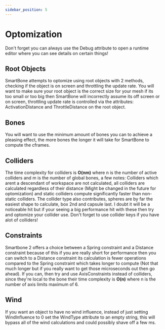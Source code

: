 ```yaml
---
sidebar_position: 5
---
```

# Optomization

Don't forget you can always use the Debug attribute to open a runtime editor where you can see details on certain things!

## Root Objects
SmartBone attempts to optomize using root objects with 2 methods, checking if the object is on screen and throttling the update rate. You will want to make sure your root object is the correct size for your mesh if its too small or too big then SmartBone will incorrectly assume its off screen or on screen, throttling update rate is controlled via the attributes: ActivationDistance and ThrottleDistance on the root object.

## Bones
You will want to use the minimum amount of bones you can to achieve a pleasing effect, the more bones the longer it will take for SmartBone to compute the cframes.

## Colliders
The time complexity for colliders is **O(nm)** where n is the number of active colliders and m is the number of global bones, a few notes: Colliders which arent a descendant of workspace are not calculated, all colliders are calculated regardless of their distance (Might be changed in the future for optomization) and static colliders compute significantly faster than non-static colliders. The collider type also contributes, spheres are by far the easiest shape to calculate, box 2nd and capsule last. I doubt it will be a noticeable hit but if your seeing a big performance hit with these then try and optomize your collider use. Don't forget to use collider keys if you have alot of colliders!

## Constraints
Smartbone 2 offers a choice between a Spring constraint and a Distance constraint because of this if you are really short for performance then you can switch to a Distance constraint its calculation is fewer operations compared to the Spring constraint which takes longer to compute (Not that much longer but if you really want to get those microseconds out then go ahead). If you can, then try and use AxisConstraints instead of colliders, since they're local to the bone their time complexity is **O(n)** where n is the number of axis limits maximum of 6.

## Wind
If you want an object to have no wind influence, instead of just setting WindInfluence to 0 set the WindType attribute to an empty string, this will bypass all of the wind calculations and could possibly shave off a few ms.
